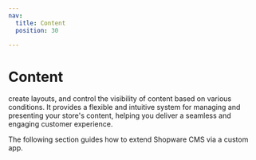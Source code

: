 ```yaml
---
nav:
  title: Content
  position: 30

---
```


# Content

create layouts, and control the visibility of content based on various conditions. It provides a flexible and intuitive system for managing and presenting your store's content, helping you deliver a seamless and engaging customer experience.

The following section guides how to extend Shopware CMS via a custom app.
